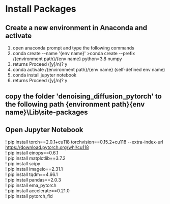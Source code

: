 # Install Packages
## Create a new environment in Anaconda and activate
1. open anaconda prompt and type the following commands  
2. conda create --name '{env name}'  >conda create --prefix /{environment path}/{env name} python=3.8 numpy  
3. returns Proceed ([y]/n)? y  
4. conda activate /{environment path}/{env name} (self-defined env name)  
5. conda install jupyter notebook  
6. returns Proceed ([y]/n)? y  

## copy the folder 'denoising_diffusion_pytorch' to the following path \{environment path}\{env name}\Lib\site-packages

## Open Jupyter Notebook
! pip install torch==2.0.1+cu118 torchvision==0.15.2+cu118 --extra-index-url https://download.pytorch.org/whl/cu118    
! pip install einops==0.6.1   
! pip install matplotlib==3.7.2   
! pip install scipy   
! pip install imageio==2.31.1   
! pip install tqdm==4.66.1   
! pip install pandas==2.0.3   
! pip install ema_pytorch   
! pip install accelerate==0.21.0   
! pip install pytorch_fid   


